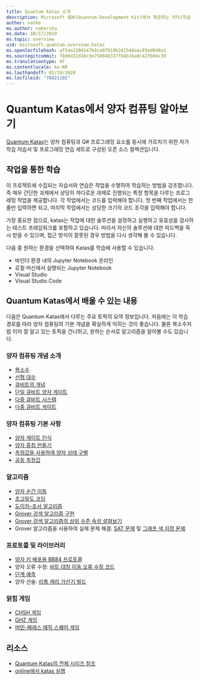 ```yaml
---
title: Quantum Katas 소개
description: Microsoft QDK(Quantum Development Kit)에서 제공하는 카타(학습 연습)에 대해 알아봅니다.
author: natke
ms.author: nakersha
ms.date: 10/17/2019
ms.topic: overview
uid: microsoft.quantum.overview.katas
ms.openlocfilehash: af54a2260147b8ca07919b241548aac85ed0d8a1
ms.sourcegitcommit: f8d6d32d16c3e758046337fb4b16a8c42fb04c39
ms.translationtype: HT
ms.contentlocale: ko-KR
ms.lasthandoff: 01/29/2020
ms.locfileid: "76821102"
---
```

# <a name="learn-quantum-computing-with-the-quantum-katas"></a>Quantum Katas에서 양자 컴퓨팅 알아보기

[Quantum Katas](https://github.com/Microsoft/QuantumKatas/)는 양자 컴퓨팅과 Q# 프로그래밍 요소를 동시에 가르치기 위한 자가 학습 자습서 및 프로그래밍 연습 세트로 구성된 오픈 소스 컬렉션입니다.

## <a name="learning-by-doing"></a>작업을 통한 학습

이 프로젝트에 수집되는 자습서와 연습은 작업을 수행하여 학습하는 방법을 강조합니다. 즉 매우 간단한 과제에서 상당히 까다로운 과제로 진행되는 특정 항목을 다루는 프로그래밍 작업을 제공합니다. 각 작업에서는 코드를 입력해야 합니다. 첫 번째 작업에서는 한 줄만 입력하면 되고, 마지막 작업에서는 상당한 크기의 코드 조각을 입력해야 합니다.

가장 중요한 점으로, katas는 작업에 대한 솔루션을 설정하고 실행하고 유효성을 검사하는 테스트 프레임워크를 포함하고 있습니다. 따라서 자신의 솔루션에 대한 피드백을 즉시 받을 수 있으며, 접근 방식이 잘못된 경우 방법을 다시 생각해 볼 수 있습니다.

다음 중 원하는 환경을 선택하여 Katas를 학습에 사용할 수 있습니다.

* 바인더 환경 내의 Jupyter Notebook 온라인
* 로컬 머신에서 실행되는 Jupyter Notebook
* Visual Studio
* Visual Studio Code

## <a name="what-can-i-learn-with-the-quantum-katas"></a>Quantum Katas에서 배울 수 있는 내용

다음은 Quantum Katas에서 다루는 주요 토픽의 요약 정보입니다. 처음에는 이 학습 경로를 따라 양자 컴퓨팅의 기본 개념을 확실하게 익히는 것이 좋습니다. 물론 복소수처럼 이미 잘 알고 있는 토픽을 건너뛰고, 원하는 순서로 알고리즘을 알아볼 수도 있습니다.

### <a name="introduction-to-quantum-computing-concepts"></a>양자 컴퓨팅 개념 소개

* [복소수](https://github.com/microsoft/QuantumKatas/tree/master/tutorials/ComplexArithmetic)
* [선형 대수](https://github.com/microsoft/QuantumKatas/tree/master/tutorials/LinearAlgebra)
* [큐비트의 개념](https://github.com/microsoft/QuantumKatas/tree/master/tutorials/Qubit)
* [단일 큐비트 양자 게이트](https://github.com/microsoft/QuantumKatas/tree/master/tutorials/SingleQubitGates)
* [다중 큐비트 시스템](https://github.com/microsoft/QuantumKatas/tree/master/tutorials/MultiQubitSystems)
* [다중 큐비트 게이트](https://github.com/microsoft/QuantumKatas/tree/master/tutorials/MultiQubitGates)

### <a name="quantum-computing-fundamentals"></a>양자 컴퓨팅 기본 사항

* [양자 게이트 인식](https://github.com/microsoft/QuantumKatas/tree/master/BasicGates)
* [양자 중첩 만들기](https://github.com/microsoft/QuantumKatas/tree/master/Superposition)
* [측정값을 사용하여 양자 상태 구별](https://github.com/microsoft/QuantumKatas/tree/master/Measurements)
* [공동 측정값](https://github.com/microsoft/QuantumKatas/tree/master/JointMeasurements)

### <a name="algorithms"></a>알고리즘

* [양자 순간 이동](https://github.com/microsoft/QuantumKatas/tree/master/Teleportation)
* [초고밀도 코딩](https://github.com/microsoft/QuantumKatas/tree/master/SuperdenseCoding)
* [도이치–조사 알고리즘](https://github.com/microsoft/QuantumKatas/tree/master/tutorials/ExploringDeutschJozsaAlgorithm)
* [Grover 검색 알고리즘 구현](https://github.com/microsoft/QuantumKatas/tree/master/GroversAlgorithm)
* [Grover 검색 알고리즘의 상위 수준 속성 살펴보기](https://github.com/microsoft/QuantumKatas/tree/master/tutorials/ExploringGroversAlgorithm)
* Grover 알고리즘을 사용하여 실제 문제 해결: [SAT 문제](https://github.com/microsoft/QuantumKatas/tree/master/SolveSATWithGrover) 및 [그래프 색 지정 문제](https://github.com/microsoft/QuantumKatas/tree/master/GraphColoring)

### <a name="protocols-and-libraries"></a>프로토콜 및 라이브러리

* [양자 키 배포용 BB84 프로토콜](https://github.com/microsoft/QuantumKatas/tree/master/KeyDistribution_BB84)
* 양자 오류 수정: [비트 대칭 이동 오류 수정 코드](https://github.com/microsoft/QuantumKatas/tree/master/QEC_BitFlipCode)
* [단계 예측](https://github.com/microsoft/QuantumKatas/blob/master/PhaseEstimation)
* 양자 산술: [리플 캐리 가산기 빌드](https://github.com/microsoft/QuantumKatas/blob/master/RippleCarryAdder)

### <a name="entanglement-games"></a>얽힘 게임

* [CHSH 게임](https://github.com/microsoft/QuantumKatas/tree/master/CHSHGame)
* [GHZ 게임](https://github.com/microsoft/QuantumKatas/tree/master/GHZGame)
* [머민-페레스 매직 스퀘어 게임](https://github.com/microsoft/QuantumKatas/tree/master/MagicSquareGame)

## <a name="resources"></a>리소스

* [Quantum Katas의 전체 시리즈 참조](https://github.com/microsoft/QuantumKatas)
* [online에서 katas 실행](https://aka.ms/try-quantum-katas)
